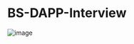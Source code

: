 # BS-DAPP-Interview
![image](https://github.com/ziflhigan/BS-DAPP-Interview/assets/116007224/49bd193a-1807-4d21-9b42-cab4ce55e0ca)
